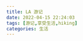 ```yaml
---
title: LA 游记
date: 2022-04-15 22:24:03
tags: [游记,享受生活,hiking]
categories: 生活
---
```

<!---
Los Angeles 

Griffith Observatory

长颈鹿 Giraffe
-->
